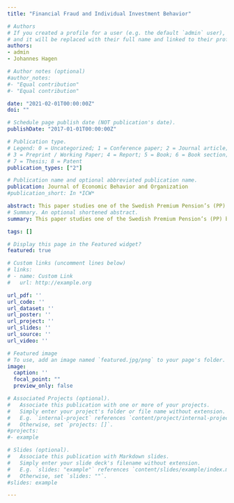 ```yaml
---
title: "Financial Fraud and Individual Investment Behavior"

# Authors
# If you created a profile for a user (e.g. the default `admin` user), write the username (folder name) here
# and it will be replaced with their full name and linked to their profile.
authors:
- admin
- Johannes Hagen

# Author notes (optional)
#author_notes:
#- "Equal contribution"
#- "Equal contribution"

date: "2021-02-01T00:00:00Z"
doi: ""

# Schedule page publish date (NOT publication's date).
publishDate: "2017-01-01T00:00:00Z"

# Publication type.
# Legend: 0 = Uncategorized; 1 = Conference paper; 2 = Journal article;
# 3 = Preprint / Working Paper; 4 = Report; 5 = Book; 6 = Book section;
# 7 = Thesis; 8 = Patent
publication_types: ["2"]

# Publication name and optional abbreviated publication name.
publication: Journal of Economic Behavior and Organization
#publication_short: In *ICW*

abstract: This paper studies one of the Swedish Premium Pension’s (PP) biggest pension scams — the so-called “Allra scandal”. While Allra investors are much more likely to work with mass-market advisors who steer them into underperforming high-fee funds, they are not socioeconomically different from other PP investors. Despite significant media exposure and several information letters from the Swedish Pensions Agency to the affected investors, we find that only one-third opted to divest from Allra within five months of the first media reports on Allra's alleged fraud. Our results show that broad layers of the population may be victimized by investment fraud, that pension plans may be characterized by investor inertia even under extreme circumstances such as fraud, and that information interventions fail to nudge a majority of investors to take that right action.
# Summary. An optional shortened abstract.
summary: This paper studies one of the Swedish Premium Pension’s (PP) biggest pension scams — the so-called “Allra scandal”. Using individual-level data on mutual fund choices, we track the portfolio changes of the approximately 120,000 retirement investors who had funds in Allra at the time whem fraud was discovered.

tags: []

# Display this page in the Featured widget?
featured: true

# Custom links (uncomment lines below)
# links:
# - name: Custom Link
#   url: http://example.org

url_pdf: ''
url_code: ''
url_dataset: ''
url_poster: ''
url_project: ''
url_slides: ''
url_source: ''
url_video: ''

# Featured image
# To use, add an image named `featured.jpg/png` to your page's folder.
image:
  caption: ''
  focal_point: ""
  preview_only: false

# Associated Projects (optional).
#   Associate this publication with one or more of your projects.
#   Simply enter your project's folder or file name without extension.
#   E.g. `internal-project` references `content/project/internal-project/index.md`.
#   Otherwise, set `projects: []`.
#projects:
#- example

# Slides (optional).
#   Associate this publication with Markdown slides.
#   Simply enter your slide deck's filename without extension.
#   E.g. `slides: "example"` references `content/slides/example/index.md`.
#   Otherwise, set `slides: ""`.
#slides: example

---
```

